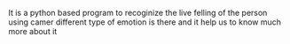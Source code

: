 It is a python based program to recoginize the live felling of the person using camer different type of emotion is there and it help us to know much more about it

